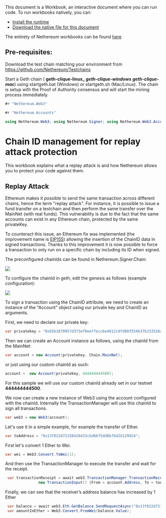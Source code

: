 This document is a Workbook, an interactive document where you can run code.
To run workbooks natively, you can:
- [Install the runtime](https://docs.microsoft.com/en-us/xamarin/tools/workbooks/install)
- [Download the native file for this document](http://docs.nethereum.com/en/latest/Nethereum.Workbooks/docs/nethereum-chainID-management.workbook) 

The entirety of Nethereum workbooks can be found [here](https://github.com/Nethereum/Nethereum.Workbooks)
## Pre-requisites:

Download the test chain matching your environment from https://github.com/Nethereum/Testchains

Start a Geth chain ( **geth-clique-linux\_** **_geth-clique-windows_** **_geth-clique-mac_**) using startgeth.bat (Windows) or startgeth.sh (Mac/Linux). The chain is setup with the Proof of Authority consensus and will start the mining process immediately.

```csharp
#r "Nethereum.Web3"
```

```csharp
#r "Nethereum.Accounts"
```

```csharp
using Nethereum.Web3; using Nethereum.Signer; using Nethereum.Web3.Accounts; using Nethereum.Util; using Nethereum.Hex.HexConvertors.Extensions; using Nethereum.RPC.Eth.DTOs; using Nethereum.Hex.HexTypes;
```

# Chain ID management for replay attack protection

This workbook explains what a replay attack is and how Nethereum allows you to protect your code against them.

## Replay Attack

Ethereum makes it possible to send the same transaction across different chains, hence the term "replay attack". For instance, it is possible to issue a fund transfer on a testchain and then
perform the same transfer over the MainNet (with real funds). This vulnerability is due to the fact that the same accounts can exist in any Ethereum chain, protected by the same privateKey.

To counteract this issue, an Ethereum fix was implemented (the improvement name is [EIP155](https://github.com/Nethereum/Nethereum.Workbooks/issues/10)) allowing the insertion of the ChainID data in signed transactions. Thanks to this improvement it is now possible to force a transaction to only run on a specific chain by including its ID when signed.

The preconfigured chainIds can be found in Nethereum.Signer.Chain:

![](https://github.com/Nethereum/Nethereum.Workbooks/raw/master/docs/screenshots/NethereumChainIDManagement1.jpg)

To configure the chainId in geth, edit the genesis as follows (example configuration):

![](https://github.com/Nethereum/Nethereum.Workbooks/raw/master/docs/screenshots/NethereumChainIDManagement2.jpg)

To sign a transaction using the ChainID attribute, we need to create an instance of the "Account" object using our private key and ChainID as arguments.

First, we need to declare our private key:

```csharp
var privatekey = "0xb5b1870957d373ef0eeffecc6e4812c0fd08f554b37b233526acc331bf1544f7";
```

Then we can create an Account instance as follows, using the chainId from the MainNet:

```csharp
var account = new Account(privatekey, Chain.MainNet);
```

or just using our custom chainId as such:

```csharp
account =  new Account(privatekey, 444444444500);
```

For this sample we will use our custom chainId already set in our testnet **444444444500**.

We now can create a new instance of Web3 using the account configured with the chainId. Internally the TransactionManager will use this chainId to sign all transactions.

```csharp
var web3 = new Web3(account);
```

Let's use it in a simple example, for example the transfer of Ether.

```csharp
var toAddress = "0x13f022d72158410433cbd66f5dd8bf6d2d129924";
```

First let's convert 1 Ether to Wei.

```csharp
var wei = Web3.Convert.ToWei(1);
```

And then use the TransactionManager to execute the transfer and wait for the receipt.

```csharp
 var transactionReceipt = await web3.TransactionManager.TransactionReceiptService.SendRequestAndWaitForReceiptAsync(
               new TransactionInput() {From = account.Address, To = toAddress, Value = new HexBigInteger(wei)}, null);
```

Finally, we can see that the receiver’s address balance has increased by 1 Ether

```csharp
 var balance = await web3.Eth.GetBalance.SendRequestAsync("0x13f022d72158410433cbd66f5dd8bf6d2d129924");
 var amountInEther = Web3.Convert.FromWei(balance.Value);
```
